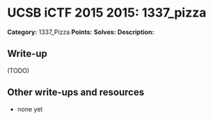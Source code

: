 # UCSB iCTF 2015 2015: 1337_pizza

**Category:** 1337_Pizza
**Points:** 
**Solves:** 
**Description:**



## Write-up

(TODO)

## Other write-ups and resources

* none yet
